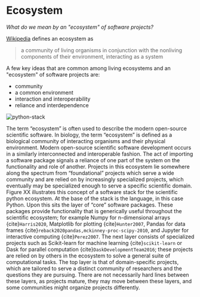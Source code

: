 # Ecosystem 

_What do we mean by an "ecosystem" of software projects?_

[Wikipedia](https://en.wikipedia.org/wiki/Ecosystem) defines an ecosystem as

>  a community of living organisms in conjunction with the nonliving components of their environment, interacting as a system

A few key ideas that are common among living ecosystems and an "ecosystem" of software projects are: 
- community
- a common environment
- interaction and interoperability
- reliance and interdependence

![python-stack](../images/python-stack.png)

The term “ecosystem” is often used to describe the modern open-source scientific software. In biology, the term “ecosystem” is defined as a biological community of interacting organisms and their physical environment. Modern open-source scientific software development occurs in a similarly interconnected and interoperable fashion. The act of importing a software package signals a reliance of one part of the system on the functionality and role of another. Projects in this ecosystem lie somewhere along the spectrum from “foundational” projects which serve a wide community and are relied on by increasingly specialized projects, which eventually may be specialized enough to serve a specific scientific domain. Figure XX illustrates this concept of a software stack for the scientific python ecosystem. At the base of the stack is the language, in this case Python. Upon this sits the layer of “core” software packages. These packages provide functionality that is generically useful throughout the scientific ecosystem; for example Numpy for n-dimensional arrays {cite}`Harris2020`, Matplotlib for plotting {cite}`Hunter2007`, Pandas for data frames {cite}`reback2020pandas,mckinney-proc-scipy-2010`, and Jupyter for interactive computing {cite}`Perez2007`. The next layer consists of specialized projects such as Scikit-learn for machine learning {cite}`scikit-learn` or Dask for parallel computation {cite}`DaskDevelopmentTeam2016`; these projects are relied on by others in the ecosystem to solve a general suite of computational tasks. The top layer is that of domain-specific projects, which are tailored to serve a distinct community of researchers and the questions they are pursuing. There are not necessarily hard lines between these layers, as projects mature, they may move between these layers, and some communities might organize projects differently.
